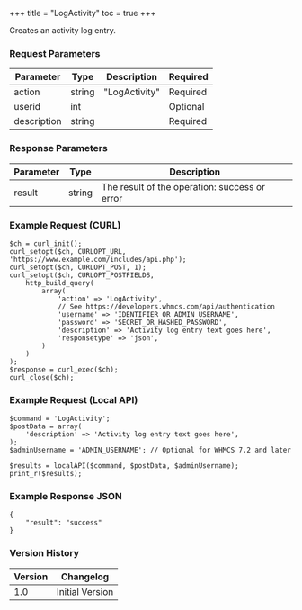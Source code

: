 +++
title = "LogActivity"
toc = true
+++

Creates an activity log entry.

### Request Parameters

| Parameter | Type | Description | Required |
| --------- | ---- | ----------- | -------- |
| action | string | "LogActivity" | Required |
| userid | int |  | Optional |
| description | string |  | Required |

### Response Parameters

| Parameter | Type | Description |
| --------- | ---- | ----------- |
| result | string | The result of the operation: success or error |


### Example Request (CURL)

```
$ch = curl_init();
curl_setopt($ch, CURLOPT_URL, 'https://www.example.com/includes/api.php');
curl_setopt($ch, CURLOPT_POST, 1);
curl_setopt($ch, CURLOPT_POSTFIELDS,
    http_build_query(
        array(
            'action' => 'LogActivity',
            // See https://developers.whmcs.com/api/authentication
            'username' => 'IDENTIFIER_OR_ADMIN_USERNAME',
            'password' => 'SECRET_OR_HASHED_PASSWORD',
            'description' => 'Activity log entry text goes here',
            'responsetype' => 'json',
        )
    )
);
$response = curl_exec($ch);
curl_close($ch);
```


### Example Request (Local API)

```
$command = 'LogActivity';
$postData = array(
    'description' => 'Activity log entry text goes here',
);
$adminUsername = 'ADMIN_USERNAME'; // Optional for WHMCS 7.2 and later

$results = localAPI($command, $postData, $adminUsername);
print_r($results);
```


### Example Response JSON

```
{
    "result": "success"
}
```


### Version History

| Version | Changelog |
| ------- | --------- |
| 1.0 | Initial Version |
